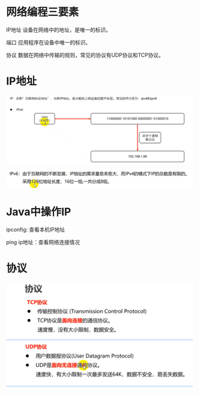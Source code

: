 # 网络编程三要素

IP地址
设备在网络中的地址，是唯一的标识。

端口
应用程序在设备中唯一的标识。

协议
数据在网络中传输的规则，常见的协议有UDP协议和TCP协议。

# IP地址

![img.png](img.png)

![img_1.png](img_1.png)

# Java中操作IP

ipconfig: 查看本机IP地址

ping ip地址：查看网络连接情况

# 协议

![img_2.png](img_2.png)


